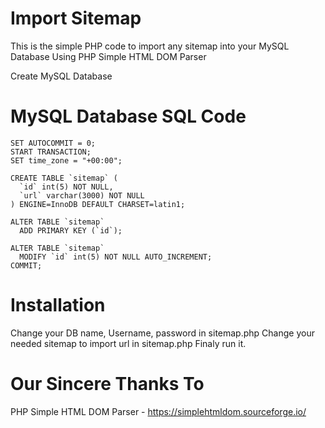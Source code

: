 # Import Sitemap
This is the simple PHP code to import any sitemap into your MySQL Database Using PHP Simple HTML DOM Parser

Create MySQL Database
# MySQL Database SQL Code

```SET SQL_MODE = "NO_AUTO_VALUE_ON_ZERO";
SET AUTOCOMMIT = 0;
START TRANSACTION;
SET time_zone = "+00:00";

CREATE TABLE `sitemap` (
  `id` int(5) NOT NULL,
  `url` varchar(3000) NOT NULL
) ENGINE=InnoDB DEFAULT CHARSET=latin1;

ALTER TABLE `sitemap`
  ADD PRIMARY KEY (`id`);

ALTER TABLE `sitemap`
  MODIFY `id` int(5) NOT NULL AUTO_INCREMENT;
COMMIT;
```
# Installation 
Change your DB name, Username, password in sitemap.php
Change your needed sitemap to import url in sitemap.php
Finaly run it.

# Our Sincere Thanks To
PHP Simple HTML DOM Parser - https://simplehtmldom.sourceforge.io/

